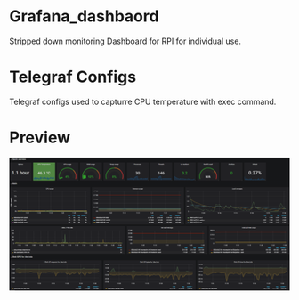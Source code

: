 # Grafana_dashbaord

Stripped down monitoring Dashboard for RPI for individual use.

# Telegraf Configs

Telegraf configs used to capturre CPU temperature with exec command.

# Preview

![alt text](https://github.com/barbadosas/Grafana_dashbaord/blob/main/Preview.PNG)
